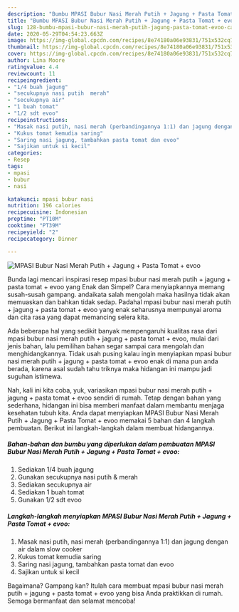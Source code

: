 ```yaml
---
description: "Bumbu MPASI Bubur Nasi Merah Putih + Jagung + Pasta Tomat + evoo | Cara Masak MPASI Bubur Nasi Merah Putih + Jagung + Pasta Tomat + evoo Yang Enak dan Simpel"
title: "Bumbu MPASI Bubur Nasi Merah Putih + Jagung + Pasta Tomat + evoo | Cara Masak MPASI Bubur Nasi Merah Putih + Jagung + Pasta Tomat + evoo Yang Enak dan Simpel"
slug: 128-bumbu-mpasi-bubur-nasi-merah-putih-jagung-pasta-tomat-evoo-cara-masak-mpasi-bubur-nasi-merah-putih-jagung-pasta-tomat-evoo-yang-enak-dan-simpel
date: 2020-05-29T04:54:23.663Z
image: https://img-global.cpcdn.com/recipes/8e74180a06e93831/751x532cq70/mpasi-bubur-nasi-merah-putih-jagung-pasta-tomat-evoo-foto-resep-utama.jpg
thumbnail: https://img-global.cpcdn.com/recipes/8e74180a06e93831/751x532cq70/mpasi-bubur-nasi-merah-putih-jagung-pasta-tomat-evoo-foto-resep-utama.jpg
cover: https://img-global.cpcdn.com/recipes/8e74180a06e93831/751x532cq70/mpasi-bubur-nasi-merah-putih-jagung-pasta-tomat-evoo-foto-resep-utama.jpg
author: Lina Moore
ratingvalue: 4.4
reviewcount: 11
recipeingredient:
- "1/4 buah jagung"
- "secukupnya nasi putih  merah"
- "secukupnya air"
- "1 buah tomat"
- "1/2 sdt evoo"
recipeinstructions:
- "Masak nasi putih, nasi merah (perbandingannya 1:1) dan jagung dengan air dalam slow cooker"
- "Kukus tomat kemudia saring"
- "Saring nasi jagung, tambahkan pasta tomat dan evoo"
- "Sajikan untuk si kecil"
categories:
- Resep
tags:
- mpasi
- bubur
- nasi

katakunci: mpasi bubur nasi 
nutrition: 196 calories
recipecuisine: Indonesian
preptime: "PT10M"
cooktime: "PT39M"
recipeyield: "2"
recipecategory: Dinner

---
```



![MPASI Bubur Nasi Merah Putih + Jagung + Pasta Tomat + evoo](https://img-global.cpcdn.com/recipes/8e74180a06e93831/751x532cq70/mpasi-bubur-nasi-merah-putih-jagung-pasta-tomat-evoo-foto-resep-utama.jpg)

Bunda lagi mencari inspirasi resep mpasi bubur nasi merah putih + jagung + pasta tomat + evoo yang Enak dan Simpel? Cara menyiapkannya memang susah-susah gampang. andaikata salah mengolah maka hasilnya tidak akan memuaskan dan bahkan tidak sedap. Padahal mpasi bubur nasi merah putih + jagung + pasta tomat + evoo yang enak seharusnya mempunyai aroma dan cita rasa yang dapat memancing selera kita.



Ada beberapa hal yang sedikit banyak mempengaruhi kualitas rasa dari mpasi bubur nasi merah putih + jagung + pasta tomat + evoo, mulai dari jenis bahan, lalu pemilihan bahan segar sampai cara mengolah dan menghidangkannya. Tidak usah pusing kalau ingin menyiapkan mpasi bubur nasi merah putih + jagung + pasta tomat + evoo enak di mana pun anda berada, karena asal sudah tahu triknya maka hidangan ini mampu jadi suguhan istimewa.


Nah, kali ini kita coba, yuk, variasikan mpasi bubur nasi merah putih + jagung + pasta tomat + evoo sendiri di rumah. Tetap dengan bahan yang sederhana, hidangan ini bisa memberi manfaat dalam membantu menjaga kesehatan tubuh kita. Anda dapat menyiapkan MPASI Bubur Nasi Merah Putih + Jagung + Pasta Tomat + evoo memakai 5 bahan dan 4 langkah pembuatan. Berikut ini langkah-langkah dalam membuat hidangannya.

<!--inarticleads1-->

##### Bahan-bahan dan bumbu yang diperlukan dalam pembuatan MPASI Bubur Nasi Merah Putih + Jagung + Pasta Tomat + evoo:

1. Sediakan 1/4 buah jagung
1. Gunakan secukupnya nasi putih &amp; merah
1. Sediakan secukupnya air
1. Sediakan 1 buah tomat
1. Gunakan 1/2 sdt evoo




<!--inarticleads2-->

##### Langkah-langkah menyiapkan MPASI Bubur Nasi Merah Putih + Jagung + Pasta Tomat + evoo:

1. Masak nasi putih, nasi merah (perbandingannya 1:1) dan jagung dengan air dalam slow cooker
1. Kukus tomat kemudia saring
1. Saring nasi jagung, tambahkan pasta tomat dan evoo
1. Sajikan untuk si kecil




Bagaimana? Gampang kan? Itulah cara membuat mpasi bubur nasi merah putih + jagung + pasta tomat + evoo yang bisa Anda praktikkan di rumah. Semoga bermanfaat dan selamat mencoba!
